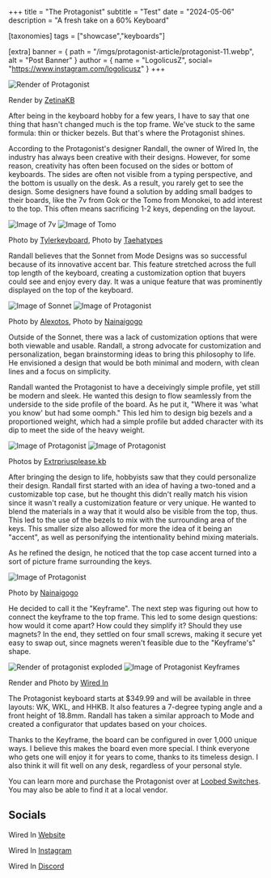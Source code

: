 +++
title = "The Protagonist"
subtitle = "Test"
date = "2024-05-06"
description = "A fresh take on a 60% Keyboard"

[taxonomies]
tags = ["showcase","keyboards"]

[extra]
banner = { path = "/imgs/protagonist-article/protagonist-11.webp", alt = "Post Banner" }
author = { name = "LogolicusZ", social= "https://www.instagram.com/logolicusz" }
+++

<img src="/imgs/protagonist-article/protagonist-11.webp" alt="Render of Protagonist" title="Render of Protagonist" class="TitleImage">
<p class="image-text">Render by <a href="https://www.instagram.com/zetina.kb/">ZetinaKB</a></p>

After being in the keyboard hobby for a few years, I have to say that one thing that hasn't changed much is the top frame. We've stuck to the same formula: thin or thicker bezels. But that's where the Protagonist shines.

According to the Protagonist's designer Randall, the owner of Wired In, the industry has always been creative with their designs. However, for some reason, creativity has often been focused on the sides or bottom of keyboards. The sides are often not visible from a typing perspective, and the bottom is usually on the desk. As a result, you rarely get to see the design. Some designers have found a solution by adding small badges to their boards, like the 7v from Gok or the Tomo from Monokei, to add interest to the top. This often means sacrificing 1-2 keys, depending on the layout.

<div class="duo">
<img src="/imgs/protagonist-article/protagonist-13.jpg" alt="Image of 7v" title="Image of 7v" class="duoImage"> 
<img src="/imgs/protagonist-article/protagonist-12.jpg" alt="Image of Tomo" title="Image of Tomo" class="duoImage">
</div>
<p class="image-text">Photo by <a href="https://www.instagram.com/tylerkeyboard/">Tylerkeyboard</a>, Photo by <a href="https://www.instagram.com/taehatypes/">Taehatypes</a>

Randall believes that the Sonnet from Mode Designs was so successful because of its innovative accent bar. This feature stretched across the full top length of the keyboard, creating a customization option that buyers could see and enjoy every day. It was a unique feature that was prominently displayed on the top of the keyboard.

<div class="duo">
<img src="/imgs/protagonist-article/protagonist-14.jpg" alt="Image of Sonnet" title="Image of Sonnet" class="duoImage"> 
<img src="/imgs/protagonist-article/protagonist-4.jpg" alt="Image of Protagonist" title="Image of Protagonist" class="duoImage">
</div>
<p class="image-text">Photo by <a href="https://www.instagram.com/alexotos/">Alexotos</a>, Photo by <a href="https://www.instagram.com/nainaigogo/">Nainaigogo</a>

Outside of the Sonnet, there was a lack of customization options that were both viewable and usable. Randall, a strong advocate for customization and personalization, began brainstorming ideas to bring this philosophy to life. He envisioned a design that would be both minimal and modern, with clean lines and a focus on simplicity.

Randall wanted the Protagonist to have a deceivingly simple profile, yet still be modern and sleek. He wanted this design to flow seamlessly from the underside to the side profile of the board. As he put it, "Where it was 'what you know' but had some oomph." This led him to design big bezels and a proportioned weight, which had a simple profile but added character with its dip to meet the side of the heavy weight.

<div class="duo">
<img src="/imgs/protagonist-article/protagonist-1.jpg" alt="Image of Protagonist" title="Image of Protagonist" class="duoImage"> 
<img src="/imgs/protagonist-article/protagonist-2.jpg" alt="Image of Protagonist" title="Image of Protagonist" class="duoImage">
</div>
 <p class="image-text">Photos by <a href="https://www.instagram.com/extrapriusplease.kb/">Extrpriusplease.kb</a></p>
After bringing the design to life, hobbyists saw that they could personalize their design. Randall first started with an idea of having a two-toned and a customizable top case, but he thought this didn't really match his vision since it wasn't really a customization feature or very unique. He wanted to blend the materials in a way that it would also be visible from the top, thus. This led to the use of the bezels to mix with the surrounding area of the keys. This smaller size also allowed for more the idea of it being an "accent", as well as personifying the intentionality behind mixing materials.

As he refined the design, he noticed that the top case accent turned into a sort of picture frame surrounding the keys. 

<img src="/imgs/protagonist-article/protagonist-5.jpg" alt="Image of Protagonist" title="Image of Protagonist" class="control"> 

<p class="image-text">Photo by <a href="https://www.instagram.com/nainaigogo">Nainaigogo</a></p>

He decided to call it the "Keyframe". The next step was figuring out how to connect the keyframe to the top frame. This led to some design questions: how would it come apart? How could they simplify it? Should they use magnets? In the end, they settled on four small screws, making it secure yet easy to swap out, since magnets weren't feasible due to the "Keyframe's" shape.

<div class="duo">
<img src="/imgs/protagonist-article/protagonist-9.webp" alt="Render of protagonist exploded" title="Render of protagonist exploded" class="duoImage"> 
<img src="/imgs/protagonist-article/protagonist-10.webp" alt="Image of Protagonist Keyframes" title="Image of Protagonist Keyframes" class="duoImage">
</div>
<p class="image-text">Render and Photo by <a href="https://www.instagram.com/wiredinstore/">Wired In</a></p>
The Protagonist keyboard starts at $349.99 and will be available in three layouts: WK, WKL, and HHKB. It also features a 7-degree typing angle and a front height of 18.8mm. Randall has taken a similar approach to Mode and created a configurator that updates based on your choices.

Thanks to the Keyframe, the board can be configured in over 1,000 unique ways. I believe this makes the board even more special. I think everyone who gets one will enjoy it for years to come, thanks to its timeless design. I also think it will fit well on any desk, regardless of your personal style.

You can learn more and purchase the Protagonist over at [Loobed Switches](https://loobedswitches.com/products/protagonist-gb). You may also be able to find it at a local vendor.

## Socials

Wired In [Website](https://wiredinstore.com/)

Wired In [Instagram](https://www.instagram.com/wiredinstore/)

Wired In [Discord](https://discord.com/invite/YpQ8gAnfxP)